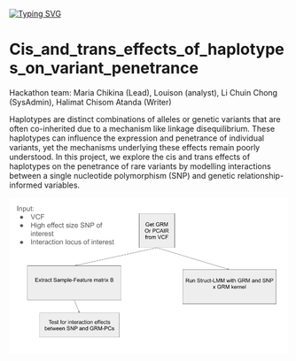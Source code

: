 [![Typing SVG](https://readme-typing-svg.demolab.com?font=Fira+Code&weight=700&size=21&pause=1000&color=ccb885&width=435&lines=Welcome+To+Our+Github+Page;We+are+Team+Cis+Trans)](https://git.io/typing-svg)
# Cis_and_trans_effects_of_haplotypes_on_variant_penetrance

Hackathon team: Maria Chikina (Lead), Louison (analyst), Li Chuin Chong (SysAdmin), Halimat Chisom Atanda (Writer)

Haplotypes are distinct combinations of alleles or genetic variants that are often co-inherited due to a mechanism like linkage disequilibrium. These haplotypes can influence the expression and penetrance of individual variants, yet the mechanisms underlying these effects remain poorly understood. In this project, we explore the cis and trans effects of haplotypes on the penetrance of rare variants by modelling interactions between a single nucleotide polymorphism (SNP) and genetic relationship-informed variables.

![Flowchart](Flowchart.png)
